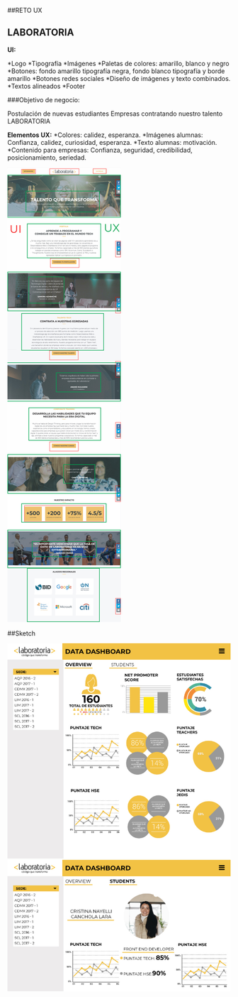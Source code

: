 ##RETO UX 

## LABORATORIA
**UI:**

*Logo
*Tipografía
*Imágenes
*Paletas de colores: amarillo, blanco y negro
*Botones: fondo amarillo tipografía negra, fondo blanco tipografía y borde amarillo
*Botones redes sociales 
*Diseño de imágenes y texto combinados.
*Textos alineados
*Footer

###Objetivo de negocio:

Postulación de nuevas estudiantes
Empresas contratando nuestro talento LABORATORIA

**Elementos UX:**
*Colores: calidez, esperanza.
*Imágenes alumnas: Confianza, calidez, curiosidad, esperanza.
*Texto alumnas: motivación.
*Contenido para empresas: Confianza, seguridad, credibilidad, posicionamiento, seriedad.

![RETO UX](img/imglab.jpg)

##Sketch

![Sketch](img/sketch.jpg)
![Sketch](img/sketch-alumnas.jpg)
